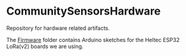 # CommunitySensorsHardware
Repository for hardware related artifacts.

The [Firmware](./Firmware) folder contains Arduino sketches for the Heltec ESP32 LoRa(v2) boards we are using.
